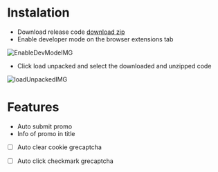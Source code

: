 # Instalation

- Download release code [download zip](https://github.com/Hiskiso/knifexAbuseExtension/archive/refs/heads/master.zip)
- Enable developer mode on the browser extensions tab

![EnableDevModeIMG](https://imgur.com/hisqpTm.png)

- Click load unpacked and select the downloaded and unzipped code

![loadUnpackedIMG](https://i.imgur.com/CPF0BS7.png)

# Features 
- Auto submit promo
- Info of promo in title
- [ ] Auto clear cookie grecaptcha
- [ ] Auto click checkmark grecaptcha 


